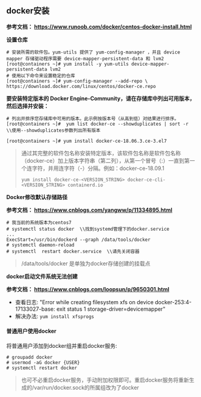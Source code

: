 ## docker安装

**参考文档： https://www.runoob.com/docker/centos-docker-install.html**

**设置仓库**

```shell
# 安装所需的软件包。yum-utils 提供了 yum-config-manager ，并且 device mapper 存储驱动程序需要 device-mapper-persistent-data 和 lvm2
[root@containers ~]# yum install -y yum-utils device-mapper-persistent-data lvm2
# 使用以下命令来设置稳定的仓库
[root@containers ~]# yum-config-manager --add-repo \ https://download.docker.com/linux/centos/docker-ce.repo
```



**要安装特定版本的 Docker Engine-Community，请在存储库中列出可用版本，然后选择并安装：**

```shell
# 列出并排序您存储库中可用的版本。此示例按版本号（从高到低）对结果进行排序。
[root@containers ~]#  yum list docker-ce --showduplicates | sort -r   \\使用--showduplicates参数列出所有版本

[root@containers ~]# yum install docker-ce-18.06.3.ce-3.el7 
```

> 通过其完整的软件包名称安装特定版本，该软件包名称是软件包名称（docker-ce）加上版本字符串（第二列），从第一个冒号（:）一直到第一个连字符，并用连字符（-）分隔。例如：docker-ce-18.09.1 
>
> ```yum install docker-ce-<VERSION_STRING> docker-ce-cli-<VERSION_STRING> containerd.io```



**Docker修改默认存储路径**

**参考文档： https://www.cnblogs.com/yangww/p/11334895.html**

```shell
# 我当前的系统版本为centos7
# systemctl status docker  \\找到systemd管理下的docker.service
...
ExecStart=/usr/bin/dockerd --graph /data/tools/docker   
# systemctl daemon-reload
# systemctl  restart docker.service  \\请先关闭容器
```

> /data/tools/docker 是单独为docker存储创建的挂载点 



**docker启动文件系统无法创建**

**参考文档： https://www.cnblogs.com/loopsun/p/9650301.html**

- 查看日志:  "Error while creating filesystem xfs on device docker-253:4-17133027-base: exit status 1  storage-driver=devicemapper"
- 解决办法: ```yum install xfsprogs```



#### 普通用户使用docker

将普通用户添加到docker组并重启docker服务:

```shell
# groupadd docker
# usermod -aG docker {USER}
# systemctl restart docker
```

> 也可不必重启docker服务，手动附加权限即可。重启docker服务将重新生成的/var/run/docker.sock的所属组改为了docker